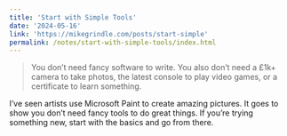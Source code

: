 ```yaml
---
title: 'Start with Simple Tools'
date: '2024-05-16'
link: 'https://mikegrindle.com/posts/start-simple'
permalink: /notes/start-with-simple-tools/index.html
---
```


> You don’t need fancy software to write. You also don’t need a £1k+ camera to take photos, the latest console to play video games, or a certificate to learn something.

I’ve seen artists use Microsoft Paint to create amazing pictures. It goes to show you don’t need fancy tools to do great things. If you’re trying something new, start with the basics and go from there.